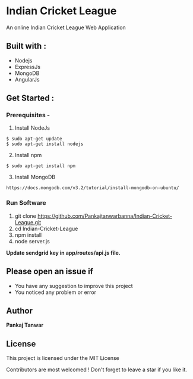 # Indian Cricket League  
An online Indian Cricket League Web Application

## Built with :
* Nodejs
* ExpressJs
* MongoDB
* AngularJs

## Get Started :

### Prerequisites -

1. Install NodeJs
```
$ sudo apt-get update
$ sudo apt-get install nodejs
```
2. Install npm
```
$ sudo apt-get install npm
```
3. Install MongoDB
```
https://docs.mongodb.com/v3.2/tutorial/install-mongodb-on-ubuntu/
```
### Run Software

1. git clone https://github.com/Pankajtanwarbanna/Indian-Cricket-League.git
2. cd Indian-Cricket-League
3. npm install
4. node server.js

**Update sendgrid key in app/routes/api.js file.**

## Please open an issue if
* You have any suggestion to improve this project
* You noticed any problem or error

## Author
**Pankaj Tanwar**

## License

This project is licensed under the MIT License

Contributors are most welcomed ! Don't forget to leave a star if you like it.
